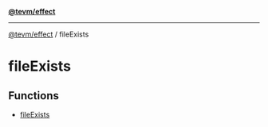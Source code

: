 [**@tevm/effect**](../README.md)

***

[@tevm/effect](../modules.md) / fileExists

# fileExists

## Functions

- [fileExists](functions/fileExists.md)
